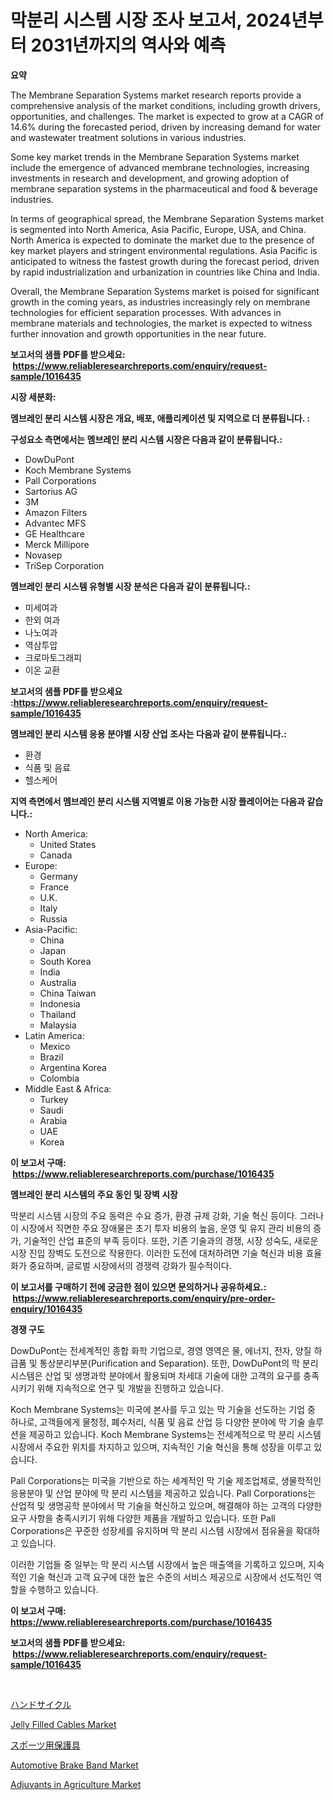 <p><h1>막분리 시스템 시장 조사 보고서, 2024년부터 2031년까지의 역사와 예측</h1></p><p><strong>요약</strong></p>
<p><p>The Membrane Separation Systems market research reports provide a comprehensive analysis of the market conditions, including growth drivers, opportunities, and challenges. The market is expected to grow at a CAGR of 14.6% during the forecasted period, driven by increasing demand for water and wastewater treatment solutions in various industries.</p><p>Some key market trends in the Membrane Separation Systems market include the emergence of advanced membrane technologies, increasing investments in research and development, and growing adoption of membrane separation systems in the pharmaceutical and food & beverage industries.</p><p>In terms of geographical spread, the Membrane Separation Systems market is segmented into North America, Asia Pacific, Europe, USA, and China. North America is expected to dominate the market due to the presence of key market players and stringent environmental regulations. Asia Pacific is anticipated to witness the fastest growth during the forecast period, driven by rapid industrialization and urbanization in countries like China and India.</p><p>Overall, the Membrane Separation Systems market is poised for significant growth in the coming years, as industries increasingly rely on membrane technologies for efficient separation processes. With advances in membrane materials and technologies, the market is expected to witness further innovation and growth opportunities in the near future.</p></p>
<p><strong>보고서의 샘플 PDF를 받으세요: &nbsp;<a href="https://www.reliableresearchreports.com/enquiry/request-sample/1016435">https://www.reliableresearchreports.com/enquiry/request-sample/1016435</a></strong></p>
<p><strong>시장 세분화:</strong></p>
<p><strong> 멤브레인 분리 시스템 시장은 개요, 배포, 애플리케이션 및 지역으로 더 분류됩니다. :</strong></p>
<p><strong>구성요소 측면에서는 멤브레인 분리 시스템 시장은 다음과 같이 분류됩니다.:</strong></p>
<p><ul><li>DowDuPont</li><li>Koch Membrane Systems</li><li>Pall Corporations</li><li>Sartorius AG</li><li>3M</li><li>Amazon Filters</li><li>Advantec MFS</li><li>GE Healthcare</li><li>Merck Millipore</li><li>Novasep</li><li>TriSep Corporation</li></ul></p>
<p><strong> 멤브레인 분리 시스템 유형별 시장 분석은 다음과 같이 분류됩니다.:</strong></p>
<p><ul><li>미세여과</li><li>한외 여과</li><li>나노여과</li><li>역삼투압</li><li>크로마토그래피</li><li>이온 교환</li></ul></p>
<p><strong>보고서의 샘플 PDF를 받으세요 :<a href="https://www.reliableresearchreports.com/enquiry/request-sample/1016435">https://www.reliableresearchreports.com/enquiry/request-sample/1016435</a></strong></p>
<p><strong> 멤브레인 분리 시스템 응용 분야별 시장 산업 조사는 다음과 같이 분류됩니다.:</strong></p>
<p><ul><li>환경</li><li>식품 및 음료</li><li>헬스케어</li></ul></p>
<p><strong>지역 측면에서 멤브레인 분리 시스템 지역별로 이용 가능한 시장 플레이어는 다음과 같습니다.:</strong></p>
<p><ul>
    <li>
        North America:
        <ul>
            <li>United States</li>
            <li>Canada</li>
        </ul>
    </li>
    <li>
        Europe:
        <ul>
            <li>Germany</li>
            <li>France</li>
            <li>U.K.</li>
            <li>Italy</li>
            <li>Russia</li>
        </ul>
    </li>
    <li>
        Asia-Pacific:
        <ul>
            <li>China</li>
            <li>Japan</li>
            <li>South Korea</li>
            <li>India</li>
            <li>Australia</li>
            <li>China Taiwan</li>
            <li>Indonesia</li>
            <li>Thailand</li>
            <li>Malaysia</li>
        </ul>
    </li>
    <li>
        Latin America:
        <ul>
            <li>Mexico</li>
            <li>Brazil</li>
            <li>Argentina Korea</li>
            <li>Colombia</li>
        </ul>
    </li>
    <li>
        Middle East & Africa:
        <ul>
            <li>Turkey</li>
            <li>Saudi</li>
            <li>Arabia</li>
            <li>UAE</li>
            <li>Korea</li>
        </ul>
    </li>
    </ul></p>
<p><strong>이 보고서 구매: &nbsp;<a href="https://www.reliableresearchreports.com/purchase/1016435">https://www.reliableresearchreports.com/purchase/1016435</a></strong></p>
<p><strong>멤브레인 분리 시스템의 주요 동인 및 장벽 시장</strong></p>
<p><p>막분리 시스템 시장의 주요 동력은 수요 증가, 환경 규제 강화, 기술 혁신 등이다. 그러나 이 시장에서 직면한 주요 장애물은 초기 투자 비용의 높음, 운영 및 유지 관리 비용의 증가, 기술적인 산업 표준의 부족 등이다. 또한, 기존 기술과의 경쟁, 시장 성숙도, 새로운 시장 진입 장벽도 도전으로 작용한다. 이러한 도전에 대처하려면 기술 혁신과 비용 효율화가 중요하며, 글로벌 시장에서의 경쟁력 강화가 필수적이다.</p></p>
<p><strong>이 보고서를 구매하기 전에 궁금한 점이 있으면 문의하거나 공유하세요.: &nbsp;<a href="https://www.reliableresearchreports.com/enquiry/pre-order-enquiry/1016435">https://www.reliableresearchreports.com/enquiry/pre-order-enquiry/1016435</a></strong></p>
<p><strong>경쟁 구도</strong></p>
<p><p>DowDuPont는 전세계적인 종합 화학 기업으로, 경영 영역은 물, 에너지, 전자, 양질 하급품 및 통상분리부분(Purification and Separation). 또한, DowDuPont의 막 분리 시스템은 산업 및 생명과학 분야에서 활용되며 차세대 기술에 대한 고객의 요구를 충족시키기 위해 지속적으로 연구 및 개발을 진행하고 있습니다. </p><p>Koch Membrane Systems는 미국에 본사를 두고 있는 막 기술을 선도하는 기업 중 하나로, 고객들에게 물청정, 폐수처리, 식품 및 음료 산업 등 다양한 분야에 막 기술 솔루션을 제공하고 있습니다. Koch Membrane Systems는 전세계적으로 막 분리 시스템 시장에서 주요한 위치를 차지하고 있으며, 지속적인 기술 혁신을 통해 성장을 이루고 있습니다.</p><p>Pall Corporations는 미국을 기반으로 하는 세계적인 막 기술 제조업체로, 생물학적인 응용분야 및 산업 분야에 막 분리 시스템을 제공하고 있습니다. Pall Corporations는 산업적 및 생명공학 분야에서 막 기술을 혁신하고 있으며, 해결해야 하는 고객의 다양한 요구 사항을 충족시키기 위해 다양한 제품을 개발하고 있습니다. 또한 Pall Corporations은 꾸준한 성장세를 유지하며 막 분리 시스템 시장에서 점유율을 확대하고 있습니다. </p><p>이러한 기업들 중 일부는 막 분리 시스템 시장에서 높은 매출액을 기록하고 있으며, 지속적인 기술 혁신과 고객 요구에 대한 높은 수준의 서비스 제공으로 시장에서 선도적인 역할을 수행하고 있습니다.</p></p>
<p><strong>이 보고서 구매: &nbsp; <a href="https://www.reliableresearchreports.com/purchase/1016435">https://www.reliableresearchreports.com/purchase/1016435</a></strong></p>
<p><strong>보고서의 샘플 PDF를 받으세요: &nbsp;<a href="https://www.reliableresearchreports.com/enquiry/request-sample/1016435">https://www.reliableresearchreports.com/enquiry/request-sample/1016435</a></strong><strong></strong></p>
<p>&nbsp;</p>
<p><p><a href="https://medium.com/@boydyundt1/%E6%89%8B%E5%8B%95%E8%BB%8A%E3%81%84%E3%81%99%E5%B8%82%E5%A0%B4%E3%81%AE%E5%88%86%E6%9E%90-%E3%82%B0%E3%83%AD%E3%83%BC%E3%83%90%E3%83%AB%E7%94%A3%E6%A5%AD%E3%81%AE%E5%B1%95%E6%9C%9B%E3%81%A8%E4%BA%88%E6%B8%AC-2024%E5%B9%B4%E3%81%8B%E3%82%892031%E5%B9%B4%E3%81%BE%E3%81%A7-346479188e5f">ハンドサイクル</a></p><p><a href="https://view.publitas.com/reportprime-1/jelly-filled-cables-market-research-report-unlocks-analysis-on-the-market-financial-status-market-size-and-market-revenue-upto-2031/">Jelly Filled Cables Market</a></p><p><a href="https://github.com/wkuactfdzwizk06/Market-Research-Report-List-1/blob/main/4063207189107.md">スポーツ用保護具</a></p><p><a href="https://github.com/abdelrhmankishk22/Market-Research-Report-List-3/blob/main/automotive-brake-band-market.md">Automotive Brake Band Market</a></p><p><a href="https://artistic-helicopter-ca9.notion.site/Adjuvants-in-Agriculture-Market-Offer-Valuable-Insights-into-Market-Size-Market-Share-Market-Trend-e22094e1566f45d3bb6e2558b8e6fe54">Adjuvants in Agriculture Market</a></p></p>